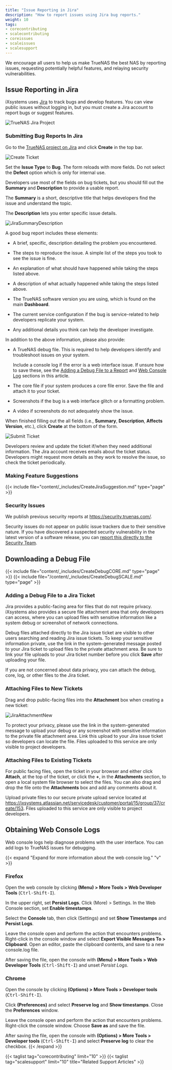 ```yaml
---
title: "Issue Reporting in Jira"
description: "How to report issues using Jira bug reports."
weight: 10
tags:
- corecontributing
- scalecontributing
- coreissues
- scaleissues
- scalesupport
---
```


We encourage all users to help us make TrueNAS the best NAS by reporting issues, requesting potentially helpful features, and relaying security vulnerabilities.  

## Issue Reporting in Jira
iXsystems uses [Jira](https://www.atlassian.com/software/jira) to track bugs and develop features.
You can view public issues without logging in, but you must create a Jira account to report bugs or suggest features.

![TrueNAS Jira Project](/images/Contribute/Jira.png "TrueNAS Jira Project")

### Submitting Bug Reports In Jira

Go to the [TrueNAS project on Jira](https://ixsystems.atlassian.net/jira/software/c/projects/NAS/issues) and click **Create** in the top bar.

![Create Ticket](/images/Contribute/JiraCreate.png "Create Ticket")

Set the **Issue Type** to **Bug**. The form reloads with more fields. Do not select the **Defect** option which is only for internal use. 

Developers use most of the fields on bug tickets, but you should fill out the **Summary** and **Description** to provide a usable report. 

The **Summary** is a short, descriptive title that helps developers find the issue and understand the topic.

The **Description** lets you enter specific issue details.

![JiraSummaryDescription](/images/Contribute/JiraSummaryDescription.png "Summary and Description Field")

A good bug report includes these elements:

* A brief, specific, description detailing the problem you encountered.

* The steps to reproduce the issue. A simple list of the steps you took to see the issue is fine.

* An explanation of what should have happened while taking the steps listed above.

* A description of what actually happened while taking the steps listed above.

* The TrueNAS software version you are using, which is found on the main **Dashboard**.

* The current service configuration if the bug is service-related to help developers replicate your system.

* Any additional details you think can help the developer investigate.

In addition to the above information, please also provide: 

* A TrueNAS debug file. This is required to help developers identify and troubleshoot issues on your system. 

  Include a console log if the error is a web interface issue. 
  If unsure how to save these, see the [Adding a Debug File to a Report](#adding-a-debug-file-to-a-jira-ticket) and [Web Console Log](#obtaining-web-console-logs) sections in this article.

* The core file if your system produces a core file error. Save the file and attach it to your ticket. 

* Screenshots if the bug is a web interface glitch or a formatting problem.

* A video if screenshots do not adequately show the issue.

When finished filling out the all fields (i.e., **Summary**, **Description**, **Affects Version**, etc.), click **Create** at the bottom of the form.

![Submit Ticket](/images/Contribute/JiraCreateBottom.png "Submit Ticket")

Developers review and update the ticket if/when they need additional information.
The Jira account receives emails about the ticket status.
Developers might request more details as they work to resolve the issue, so check the ticket periodically.

### Making Feature Suggestions

{{< include file="content/_includes/CreateJiraSuggestion.md" type="page" >}}

### Security Issues

We publish previous security reports at https://security.truenas.com/.

Security issues do not appear on public issue trackers due to their sensitive nature.
If you have discovered a suspected security vulnerability in the latest version of a software release, you can [report this directly to the Security Team](mailto:security-officer@ixsystems.com).

## Downloading a Debug File
{{< include file="content/_includes/CreateDebugCORE.md" type="page" >}}
{{< include file="/content/_includes/CreateDebugSCALE.md" type="page" >}}

### Adding a Debug File to a Jira Ticket
Jira provides a public-facing area for files that do not require privacy. 
iXsystems also provides a secure file attachment area that only developers can access, where you can upload files with sensitive information like a system debug or screenshot of network connections.

Debug files attached directly to the Jira issue ticket are visible to other users searching and reading Jira issue tickets. 
To keep your sensitive information private, use the link in the system-generated message posted to your Jira ticket to upload files to the private attachment area. 
Be sure to link your file uploads to your Jira ticket number before you click **Save** after uploading your file. 

If you are not concerned about data privacy, you can attach the debug, core, log, or other files to the Jira ticket. 

### Attaching Files to New Tickets

Drag and drop public-facing files into the **Attachment** box when creating a new ticket:

![JiraAttachmentNew](/images/Contribute/newjiraattachments.png "NAS Project Bug Creation Form")

To protect your privacy, please use the link in the system-generated message to upload your debug or any screenshot with sensitive information to the private file attachment area. 
Link this upload to your Jira issue ticket so developers can locate the file. Files uploaded to this service are only visible to project developers. 

### Attaching Files to Existing Tickets

For public facing files, open the ticket in your browser and either click **Attach**, at the top of the ticket, or click the **+**, in the **Attachments** section, to open a local system file browser to select the files. 
You can also drag and drop the file onto the **Attachments** box and add any comments about it.

Upload private files to our secure private upload service located at 
https://ixsystems.atlassian.net/servicedesk/customer/portal/15/group/37/create/153. Files uploaded to this service are only visible to project developers. 

## Obtaining Web Console Logs
Web console logs help diagnose problems with the user interface.
You can add logs to TrueNAS issues for debugging.

{{< expand "Expand for more information about the web console log." "v" >}}
### Firefox

Open the web console by clicking <i class="fa fa-bars" aria-hidden="true" title="Menu"></i> **(Menu) > More Tools > Web Developer Tools** (<kbd>Ctrl-Shift-I</kbd>).

In the upper right, set **Persist Logs**.
Click <i class="fa fa-bars" aria-hidden="true" title="More"></i> (More) > Settings. In the Web Console section, set **Enable timestamps**. 

Select the **Console** tab, then click <i class="fa fa-cog" aria-hidden="true" title="Settings"></i> (Settings) and set **Show Timestamps** and **Persist Logs**.

Leave the console open and perform the action that encounters problems.
Right-click in the console window and select **Export Visible Messages To > Clipboard**.
Open an editor, paste the clipboard contents, and save to a new <file>console.log</file> file.

After saving the file, open the console with <i class="fa fa-bars" aria-hidden="true" title="Menu"></i> **(Menu) > More Tools > Web Developer Tools** (<kbd>Ctrl-Shift-I</kbd>) and unset *Persist Logs*.

### Chrome

Open the console by clicking <i class="fa fa-ellipsis-v" aria-hidden="true" title="Options"></i> **(Options) > More Tools > Developer tools** (<kbd>Ctrl-Shift-I</kbd>).

Click <i class="fa fa-cog" aria-hidden="true" title="Settings"></i> **(Preferences)** and select **Preserve log** and **Show timestamps**. Close the **Preferences** window.

Leave the console open and perform the action that encounters problems. Right-click the console window. Choose **Save as** and save the file.

After saving the file, open the console with <i class="fa fa-ellipsis-v" aria-hidden="true" title="Options"></i> **(Options) > More Tools > Developer tools** (<kbd>Ctrl-Shift-I</kbd>) and select **Preserve log** to clear the checkbox.
{{< /expand >}}

{{< taglist tag="corecontributing" limit="10" >}}
{{< taglist tag="scalesupport" limit="10" title="Related Support Articles" >}}
